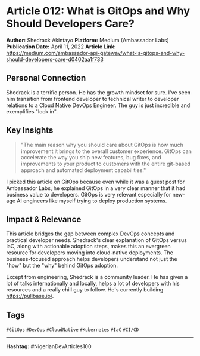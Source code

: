 # Article 012: What is GitOps and Why Should Developers Care?

**Author:** Shedrack Akintayo
**Platform:** Medium (Ambassador Labs)
**Publication Date:** April 11, 2022
**Article Link:** https://medium.com/ambassador-api-gateway/what-is-gitops-and-why-should-developers-care-d0402aa1f733

## Personal Connection

Shedrack is a terrific person. He has the growth mindset for sure. I've seen him transition from frontend developer to technical writer to developer relations to a Cloud Native DevOps Engineer. The guy is just incredible and exemplifies "lock in".

## Key Insights

> "The main reason why you should care about GitOps is how much improvement it brings to the overall customer experience. GitOps can accelerate the way you ship new features, bug fixes, and improvements to your product to customers with the entire git-based approach and automated deployment capabilities."

I picked this article on GitOps because even while it was a guest post for Ambassador Labs, he explained GitOps in a very clear manner that it had business value to developers. GitOps is very relevant especially for new-age AI engineers like myself trying to deploy production systems.

## Impact & Relevance

This article bridges the gap between complex DevOps concepts and practical developer needs. Shedrack's clear explanation of GitOps versus IaC, along with actionable adoption steps, makes this an evergreen resource for developers moving into cloud-native deployments. The business-focused approach helps developers understand not just the "how" but the "why" behind GitOps adoption.

Except from engineering, Shedrack is a community leader. He has given a lot of talks internationally and locally, helps a lot of developers with his resources and a really chill guy to follow. He's currently building https://pullbase.io/.

## Tags

`#GitOps` `#DevOps` `#CloudNative` `#Kubernetes` `#IaC` `#CI/CD`

---

**Hashtag:** #NigerianDevArticles100
